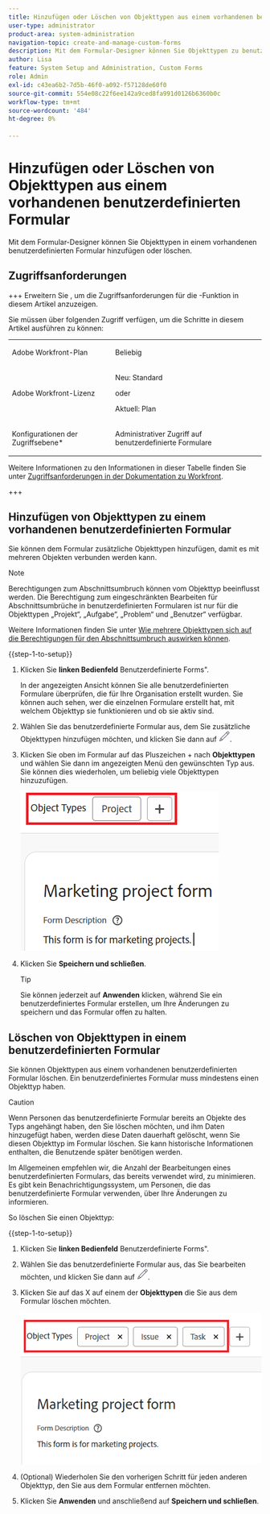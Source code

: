 ```yaml
---
title: Hinzufügen oder Löschen von Objekttypen aus einem vorhandenen benutzerdefinierten Formular
user-type: administrator
product-area: system-administration
navigation-topic: create-and-manage-custom-forms
description: Mit dem Formular-Designer können Sie Objekttypen zu benutzerdefinierten Formularen hinzufügen oder daraus entfernen.
author: Lisa
feature: System Setup and Administration, Custom Forms
role: Admin
exl-id: c43ea6b2-7d5b-46f0-a092-f57128de60f0
source-git-commit: 554e08c22f6ee142a9ced8fa991d0126b6360b0c
workflow-type: tm+mt
source-wordcount: '484'
ht-degree: 0%

---
```


# Hinzufügen oder Löschen von Objekttypen aus einem vorhandenen benutzerdefinierten Formular

Mit dem Formular-Designer können Sie Objekttypen in einem vorhandenen benutzerdefinierten Formular hinzufügen oder löschen.

## Zugriffsanforderungen

+++ Erweitern Sie , um die Zugriffsanforderungen für die -Funktion in diesem Artikel anzuzeigen.

Sie müssen über folgenden Zugriff verfügen, um die Schritte in diesem Artikel ausführen zu können:

<table style="table-layout:auto"> 
 <col> 
 <col> 
 <tbody> 
  <tr data-mc-conditions=""> 
   <td role="rowheader"> <p>Adobe Workfront-Plan</p> </td> 
   <td>Beliebig</td> 
  </tr> 
  <tr> 
   <td role="rowheader">Adobe Workfront-Lizenz</td> 
   <td>
   <p>Neu: Standard</p>
   <p>oder</p>
   <p>Aktuell: Plan</p></td> 
  </tr> 
  <tr data-mc-conditions=""> 
   <td role="rowheader">Konfigurationen der Zugriffsebene*</td> 
   <td><p>Administrativer Zugriff auf benutzerdefinierte Formulare</p></td> 
  </tr>  
 </tbody> 
</table>

Weitere Informationen zu den Informationen in dieser Tabelle finden Sie unter [Zugriffsanforderungen in der Dokumentation zu Workfront](/help/quicksilver/administration-and-setup/add-users/access-levels-and-object-permissions/access-level-requirements-in-documentation.md).

+++

## Hinzufügen von Objekttypen zu einem vorhandenen benutzerdefinierten Formular

Sie können dem Formular zusätzliche Objekttypen hinzufügen, damit es mit mehreren Objekten verbunden werden kann.

>[!NOTE]
>
>Berechtigungen zum Abschnittsumbruch können vom Objekttyp beeinflusst werden. Die Berechtigung zum eingeschränkten Bearbeiten für Abschnittsumbrüche in benutzerdefinierten Formularen ist nur für die Objekttypen „Projekt“, „Aufgabe“, „Problem“ und „Benutzer“ verfügbar.
>
>Weitere Informationen finden Sie unter [Wie mehrere Objekttypen sich auf die Berechtigungen für den Abschnittsumbruch auswirken können](/help/quicksilver/administration-and-setup/customize-workfront/create-manage-custom-forms/form-designer/design-a-form/organize-a-form.md#how-multiple-object-types-can-affect-section-break-permissions).


{{step-1-to-setup}}

1. Klicken Sie **linken Bedienfeld** Benutzerdefinierte Forms&quot;.

   In der angezeigten Ansicht können Sie alle benutzerdefinierten Formulare überprüfen, die für Ihre Organisation erstellt wurden. Sie können auch sehen, wer die einzelnen Formulare erstellt hat, mit welchem Objekttyp sie funktionieren und ob sie aktiv sind.

1. Wählen Sie das benutzerdefinierte Formular aus, dem Sie zusätzliche Objekttypen hinzufügen möchten, und klicken Sie dann auf ![Symbol „Bearbeiten](assets/edit-icon2.png).

1. Klicken Sie oben im Formular auf das Pluszeichen + nach **Objekttypen** und wählen Sie dann im angezeigten Menü den gewünschten Typ aus. Sie können dies wiederholen, um beliebig viele Objekttypen hinzuzufügen.

   ![Neues Objekt hinzufügen](assets/add-new-object.png)

1. Klicken Sie **Speichern und schließen**.

   >[!TIP]
   >
   >Sie können jederzeit auf **Anwenden** klicken, während Sie ein benutzerdefiniertes Formular erstellen, um Ihre Änderungen zu speichern und das Formular offen zu halten.

## Löschen von Objekttypen in einem benutzerdefinierten Formular

Sie können Objekttypen aus einem vorhandenen benutzerdefinierten Formular löschen. Ein benutzerdefiniertes Formular muss mindestens einen Objekttyp haben.

>[!CAUTION]
>
>Wenn Personen das benutzerdefinierte Formular bereits an Objekte des Typs angehängt haben, den Sie löschen möchten, und ihm Daten hinzugefügt haben, werden diese Daten dauerhaft gelöscht, wenn Sie diesen Objekttyp im Formular löschen. Sie kann historische Informationen enthalten, die Benutzende später benötigen werden.
>
>Im Allgemeinen empfehlen wir, die Anzahl der Bearbeitungen eines benutzerdefinierten Formulars, das bereits verwendet wird, zu minimieren. Es gibt kein Benachrichtigungssystem, um Personen, die das benutzerdefinierte Formular verwenden, über Ihre Änderungen zu informieren.

So löschen Sie einen Objekttyp:

{{step-1-to-setup}}

1. Klicken Sie **linken Bedienfeld** Benutzerdefinierte Forms&quot;.
1. Wählen Sie das benutzerdefinierte Formular aus, das Sie bearbeiten möchten, und klicken Sie dann auf ![Symbol „Bearbeiten](assets/edit-icon2.png).
1. Klicken Sie auf das X auf einem der **Objekttypen** die Sie aus dem Formular löschen möchten.

   ![Objekttypen löschen](assets/delete-object-types.png)

1. (Optional) Wiederholen Sie den vorherigen Schritt für jeden anderen Objekttyp, den Sie aus dem Formular entfernen möchten.
1. Klicken Sie **Anwenden** und anschließend auf **Speichern und schließen**.
